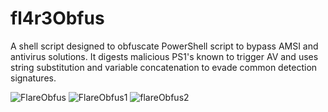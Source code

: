 # fl4r3Obfus

A shell script designed to obfuscate PowerShell script to bypass AMSI and antivirus solutions. It digests malicious PS1's known to trigger AV and uses string substitution and variable concatenation to evade common detection signatures.

![FlareObfus](https://user-images.githubusercontent.com/58376175/138592014-15c1772f-7437-4115-b335-b664b39deecd.PNG)
![FlareObfus1](https://user-images.githubusercontent.com/58376175/138592020-47bb6757-081f-4836-87b9-40b68684ee69.PNG)
![flareObfus2](https://user-images.githubusercontent.com/58376175/138592022-8892259d-663f-4ecf-bf77-6f599f6b235b.PNG)
